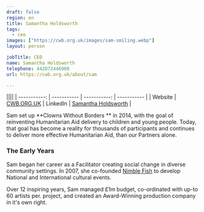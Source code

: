 ```yaml
---
draft: false
region: en
title: Samantha Holdsworth
tags:
  - ceo
images: ["https://cwb.org.uk/images/sam-smiling.webp"]
layout: person

jobTitle: CEO
name: Samantha Holdsworth
telephone: 442072446908
url: https://cwb.org.uk/about/sam

---
```


||||
| -----------: | ----------- | -----------: | ----------- |
| Website | [CWB.ORG.UK](https://cwb.org.uk/) | LinkedIn | [Samantha Holdsworth](https://uk.linkedin.com/in/samantha-holdsworth) |

<!--### The Vision-->

Sam set up **Clowns Without Borders ** in 2014, with the goal of reinventing Humanitarian Aid delivery to children and young people. Today, that goal has become a reality for thousands of participants and continues to deliver more effective Humanitarian&nbsp;Aid, than our Partners&nbsp;alone.

<!--Our key thematics:
WASH
PSS
GBV
Gender & Equality

Our focus on sustainability via capacity building workshops, working with local Partners and artists. Supporting NGO partners to deliver playful, child-centred activities on our key thematics. -->

### The Early Years

Sam began her career as a Facilitator <!-- and clown --> creating social change in diverse community settings. In 2007, she co-founded [Nimble Fish](https://nimble-fish.co.uk/about-the-fish/) to develop National and International cultural events.

Over 12 inspiring years, Sam managed £1m budget, co-ordinated with up-to 60 artists per. project, and created an Award-Winning production company in it's own right.

<!--### The Future-->

<!--What else does our audience want to know about the CEO?:
- awards
- achievements
- trusted endosements
-->
